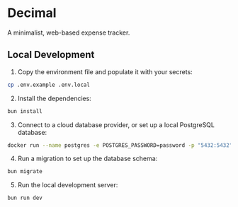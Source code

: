 # Decimal

A minimalist, web-based expense tracker.

## Local Development

1. Copy the environment file and populate it with your secrets:

  ```zsh
  cp .env.example .env.local
  ```

2. Install the dependencies:

  ```zsh
  bun install
  ```

3. Connect to a cloud database provider, or set up a local PostgreSQL database:

  ```zsh
  docker run --name postgres -e POSTGRES_PASSWORD=password -p "5432:5432" postgres
  ```

4. Run a migration to set up the database schema:

  ```zsh
  bun migrate
  ```

5. Run the local development server:

  ```zsh
  bun run dev
  ```
